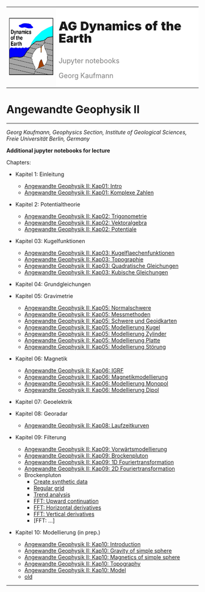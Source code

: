 <table>
<tr><td><img style="height: 150px;" src="images/geo_hydro1.jpg"></td>
<td bgcolor="#FFFFFF">
    <p style="font-size: xx-large; font-weight: 900; line-height: 100%">AG Dynamics of the Earth</p>
    <p style="font-size: large; color: rgba(0,0,0,0.5);">Jupyter notebooks</p>
    <p style="font-size: large; color: rgba(0,0,0,0.5);">Georg Kaufmann</p>
    </td>
</tr>
</table>

# Angewandte Geophysik II
----
*Georg Kaufmann,
Geophysics Section,
Institute of Geological Sciences,
Freie Universität Berlin,
Germany*

**Additional jupyter notebooks for lecture**

Chapters:

- Kapitel 1: Einleitung
    - [Angewandte Geophysik II: Kap01: Intro](AGII_chap01_Intro.ipynb)
    - [Angewandte Geophysik II: Kap01: Komplexe Zahlen](AGII_chap01_ComplexNumbers.ipynb)

- Kapitel 2: Potentialtheorie
    - [Angewandte Geophysik II: Kap02: Trigonometrie](AGII_chap02_Trigonometrie.ipynb)
    - [Angewandte Geophysik II: Kap02: Vektoralgebra](AGII_chap02_Vektoralgebra.ipynb)
    - [Angewandte Geophysik II: Kap02: Potentiale](AGII_chap02_Potential.ipynb)
    
- Kapitel 03: Kugelfunktionen
    - [Angewandte Geophysik II: Kap03: Kugelflaechenfunktionen](AGII_chap03_Kugelflaechenfunktionen.ipynb)
    - [Angewandte Geophysik II: Kap03: Topographie](AGII_chap03_TopographyFromYlm.ipynb)
    - [Angewandte Geophysik II: Kap03: Quadratische Gleichungen](AGII_chap03_QuadratischeGleichungen.ipynb)
    - [Angewandte Geophysik II: Kap03: Kubische Gleichungen](AGII_chap03_KubischeGleichungen.ipynb)
    
- Kapitel 04: Grundgleichungen

- Kapitel 05: Gravimetrie
    - [Angewandte Geophysik II: Kap05: Normalschwere](AGII_chap05_Normalschwere.ipynb)
    - [Angewandte Geophysik II: Kap05: Messmethoden](AGII_chap05_Messmethoden.ipynb)
    - [Angewandte Geophysik II: Kap05: Schwere und Geoidkarten](AGII_chap05_GeoidFromYlm.ipynb)
    - [Angewandte Geophysik II: Kap05: Modellierung Kugel](AGII_chap05_modelling_sphere.ipynb)
    - [Angewandte Geophysik II: Kap05: Modellierung Zylinder](AGII_chap05_modelling_cylinder.ipynb)
    - [Angewandte Geophysik II: Kap05: Modellierung Platte](AGII_chap05_modelling_plate.ipynb)
    - [Angewandte Geophysik II: Kap05: Modellierung Störung](AGII_chap05_modelling_fault.ipynb)

- Kapitel 06: Magnetik
    - [Angewandte Geophysik II: Kap06: IGRF](AGII_chap06_IGRFfromYlm.ipynb)
    - [Angewandte Geophysik II: Kap06: Magnetikmodellierung](AGII_chap06_magnetics.ipynb)
    - [Angewandte Geophysik II: Kap06: Modellierung Monopol](AGII_chap06_modelling_monopole.ipynb)
    - [Angewandte Geophysik II: Kap06: Modellierung Dipol](AGII_chap06_modelling_dipole.ipynb)
- Kapitel 07: Geoelektrik
- Kapitel 08: Georadar
    - [Angewandte Geophysik II: Kap08: Laufzeitkurven](AGII_chap08_Laufzeitkurven.ipynb)
- Kapitel 09: Filterung
    - [Angewandte Geophysik II: Kap09: Vorwärtsmodellierung](AGII_chap09_Forwardmodel.ipynb)
    - [Angewandte Geophysik II: Kap09: Brockenpluton](AGII_chap09_Brocken.ipynb)
    - [Angewandte Geophysik II: Kap09: 1D Fouriertransformation](AGII_chap09_Fourier1D.ipynb)
    - [Angewandte Geophysik II: Kap09: 2D Fouriertransformation](AGII_chap09_Fourier2D.ipynb)
    - Brockenpluton
        - [Create synthetic data](AGII_chap09_Brocken_irregular.ipynb)
        - [Regular grid](AGII_chap09_Brocken_gridded.ipynb)
        - [Trend analysis](AGII_chap09_Brocken_detrended.ipynb)
        - [FFT: Upward continuation](AGII_chap09_Brocken_FFTupward.ipynb)
        - [FFT: Horizontal derivatives](AGII_chap09_Brocken_FFThorizontalderivative.ipynb)
        - [FFT: Vertical derivatives](AGII_chap09_Brocken_FFTverticalderivative.ipynb)
        - [FFT: ...]
- Kapitel 10: Modellierung (in prep.)
    - [Angewandte Geophysik II: Kap10: Introduction](AGII_chap10_intro.ipynb)
    - [Angewandte Geophysik II: Kap10: Gravity of simple sphere](AGII_chap10_sphere_grav.ipynb)
    - [Angewandte Geophysik II: Kap10: Magnetics of simple sphere](AGII_chap10_sphere_mag.ipynb)
    - [Angewandte Geophysik II: Kap10: Topography](AGII_chap10_topography.ipynb)
    - [Angewandte Geophysik II: Kap10: Model](AGII_chap10_model.ipynb)
    - [old](AGII_chap10_Cavity.ipynb)

----
